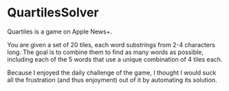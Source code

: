 # QuartilesSolver

Quartiles is a game on Apple News+.

You are given a set of 20 tiles, each word substrings from 2-4 characters long.
The goal is to combine them to find as many words as possible, including each of
the 5 words that use a unique combination of 4 tiles each.

Because I enjoyed the daily challenge of the game, I thought I would suck all
the frustration (and thus enjoyment) out of it by automating its solution.


